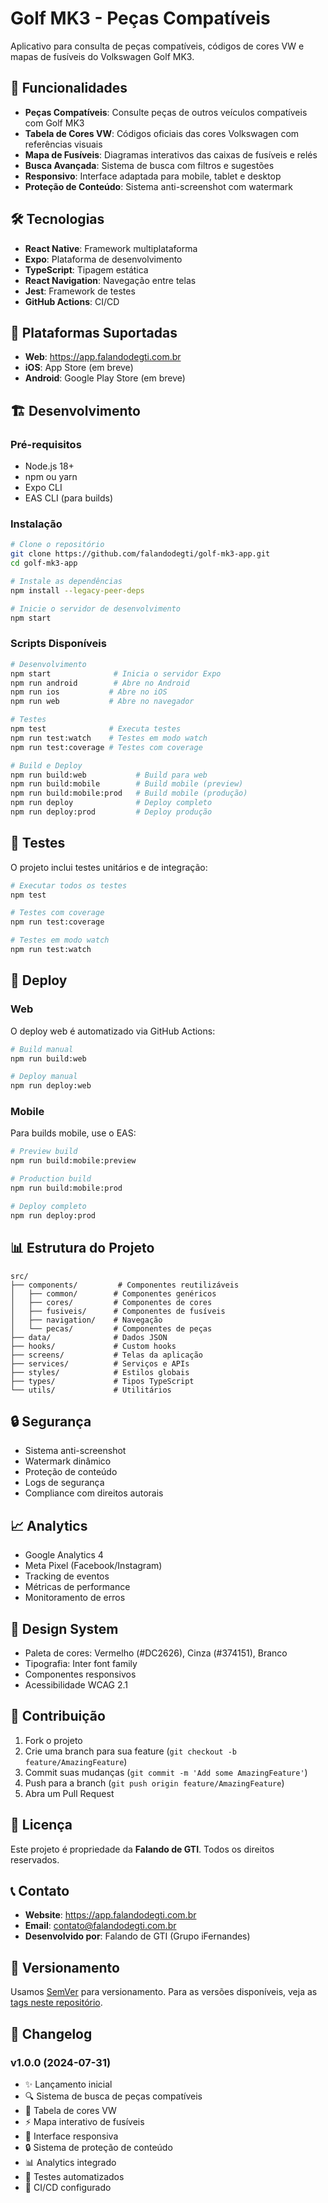 # Golf MK3 - Peças Compatíveis

Aplicativo para consulta de peças compatíveis, códigos de cores VW e mapas de fusíveis do Volkswagen Golf MK3.

## 🚀 Funcionalidades

- **Peças Compatíveis**: Consulte peças de outros veículos compatíveis com Golf MK3
- **Tabela de Cores VW**: Códigos oficiais das cores Volkswagen com referências visuais
- **Mapa de Fusíveis**: Diagramas interativos das caixas de fusíveis e relés
- **Busca Avançada**: Sistema de busca com filtros e sugestões
- **Responsivo**: Interface adaptada para mobile, tablet e desktop
- **Proteção de Conteúdo**: Sistema anti-screenshot com watermark

## 🛠️ Tecnologias

- **React Native**: Framework multiplataforma
- **Expo**: Plataforma de desenvolvimento
- **TypeScript**: Tipagem estática
- **React Navigation**: Navegação entre telas
- **Jest**: Framework de testes
- **GitHub Actions**: CI/CD

## 📱 Plataformas Suportadas

- **Web**: https://app.falandodegti.com.br
- **iOS**: App Store (em breve)
- **Android**: Google Play Store (em breve)

## 🏗️ Desenvolvimento

### Pré-requisitos

- Node.js 18+
- npm ou yarn
- Expo CLI
- EAS CLI (para builds)

### Instalação

```bash
# Clone o repositório
git clone https://github.com/falandodegti/golf-mk3-app.git
cd golf-mk3-app

# Instale as dependências
npm install --legacy-peer-deps

# Inicie o servidor de desenvolvimento
npm start
```

### Scripts Disponíveis

```bash
# Desenvolvimento
npm start              # Inicia o servidor Expo
npm run android        # Abre no Android
npm run ios           # Abre no iOS
npm run web           # Abre no navegador

# Testes
npm test              # Executa testes
npm run test:watch    # Testes em modo watch
npm run test:coverage # Testes com coverage

# Build e Deploy
npm run build:web           # Build para web
npm run build:mobile        # Build mobile (preview)
npm run build:mobile:prod   # Build mobile (produção)
npm run deploy              # Deploy completo
npm run deploy:prod         # Deploy produção
```

## 🧪 Testes

O projeto inclui testes unitários e de integração:

```bash
# Executar todos os testes
npm test

# Testes com coverage
npm run test:coverage

# Testes em modo watch
npm run test:watch
```

## 🚀 Deploy

### Web

O deploy web é automatizado via GitHub Actions:

```bash
# Build manual
npm run build:web

# Deploy manual
npm run deploy:web
```

### Mobile

Para builds mobile, use o EAS:

```bash
# Preview build
npm run build:mobile:preview

# Production build
npm run build:mobile:prod

# Deploy completo
npm run deploy:prod
```

## 📊 Estrutura do Projeto

```
src/
├── components/         # Componentes reutilizáveis
│   ├── common/        # Componentes genéricos
│   ├── cores/         # Componentes de cores
│   ├── fusiveis/      # Componentes de fusíveis
│   ├── navigation/    # Navegação
│   └── pecas/         # Componentes de peças
├── data/              # Dados JSON
├── hooks/             # Custom hooks
├── screens/           # Telas da aplicação
├── services/          # Serviços e APIs
├── styles/            # Estilos globais
├── types/             # Tipos TypeScript
└── utils/             # Utilitários
```

## 🔒 Segurança

- Sistema anti-screenshot
- Watermark dinâmico
- Proteção de conteúdo
- Logs de segurança
- Compliance com direitos autorais

## 📈 Analytics

- Google Analytics 4
- Meta Pixel (Facebook/Instagram)
- Tracking de eventos
- Métricas de performance
- Monitoramento de erros

## 🎨 Design System

- Paleta de cores: Vermelho (#DC2626), Cinza (#374151), Branco
- Tipografia: Inter font family
- Componentes responsivos
- Acessibilidade WCAG 2.1

## 🤝 Contribuição

1. Fork o projeto
2. Crie uma branch para sua feature (`git checkout -b feature/AmazingFeature`)
3. Commit suas mudanças (`git commit -m 'Add some AmazingFeature'`)
4. Push para a branch (`git push origin feature/AmazingFeature`)
5. Abra um Pull Request

## 📄 Licença

Este projeto é propriedade da **Falando de GTI**. Todos os direitos reservados.

## 📞 Contato

- **Website**: https://app.falandodegti.com.br
- **Email**: contato@falandodegti.com.br
- **Desenvolvido por**: Falando de GTI (Grupo iFernandes)

## 🔄 Versionamento

Usamos [SemVer](http://semver.org/) para versionamento. Para as versões disponíveis, veja as [tags neste repositório](https://github.com/falandodegti/golf-mk3-app/tags).

## 📝 Changelog

### v1.0.0 (2024-07-31)
- ✨ Lançamento inicial
- 🔍 Sistema de busca de peças compatíveis
- 🎨 Tabela de cores VW
- ⚡ Mapa interativo de fusíveis
- 📱 Interface responsiva
- 🔒 Sistema de proteção de conteúdo
- 📊 Analytics integrado
- 🧪 Testes automatizados
- 🚀 CI/CD configurado